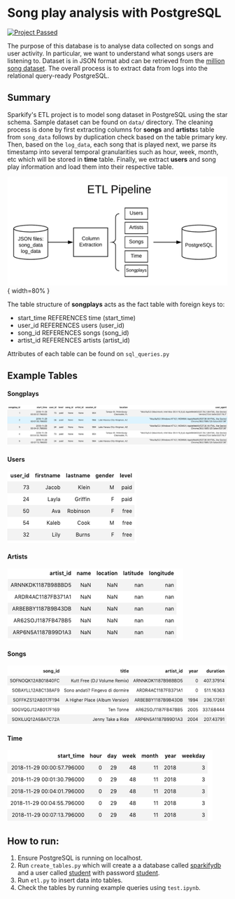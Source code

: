 # Song play analysis with PostgreSQL

[![Project Passed](https://img.shields.io/badge/project-passed-success.svg)](https://img.shields.io/badge/project-passed-success.svg)

The purpose of this database is to analyse data collected on songs and user activity. In particular, we want to understand what songs users are listening to. Dataset is in JSON format abd can be retrieved from the [million song dataset](https://labrosa.ee.columbia.edu/millionsong/). The overall process is to extract data from logs into the relational query-ready PostgreSQL. 

## Summary
Sparkify's ETL project is to model song dataset in PostgreSQL using the star schema. Sample dataset can be found on `data/` directory. The cleaning process is done by first extracting columns for **songs** and **artists**s table from `song_data` follows by duplication check based on the table primary key. Then, based on the `log_data`, each song that is played next, we parse its timestamp into several temporal granularities such as hour, week, month, etc which will be stored in **time** table. Finally, we extract **users** and song play information and load them into their respective table. <br> 

![ETL](images/etl.png){ width=80% }

The table structure of **songplays** acts as the fact table with foreign keys to:
* start_time REFERENCES time (start_time)
* user_id REFERENCES users (user_id)
* song_id REFERENCES songs (song_id)
* artist_id REFERENCES artists (artist_id)

Attributes of each table can be found on `sql_queries.py`

## Example Tables

####  Songplays

![Songplays](images/songplay.png)

#### Users

![Users](images/user.png)

#### Artists

![Artists](images/artist.png)

#### Songs

![Songs](images/song.png)

#### Time

![Time](images/time.png)

## How to run:

1. Ensure PostgreSQL is running on localhost.
1. Run ``create_tables.py`` which will create a a database called <ins>sparkifydb</ins> and a user called <ins>student</ins> with password <ins>student</ins>.
1. Run ``etl.py`` to insert data into tables.
1. Check the tables by running example queries using ``test.ipynb``.



